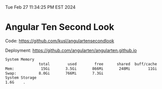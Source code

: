 Tue Feb 27 11:34:25 PM EST 2024

# Angular Ten Second Look

Code: https://github.com/kusl/angulartensecondlook

Deployment: https://github.com/angularten/angularten.github.io

```bash
System Memory
               total        used        free      shared  buff/cache   available
Mem:            15Gi       3.5Gi       866Mi       248Mi        11Gi        11Gi
Swap:          8.0Gi       766Mi       7.3Gi
System Storage
1.6G	.
